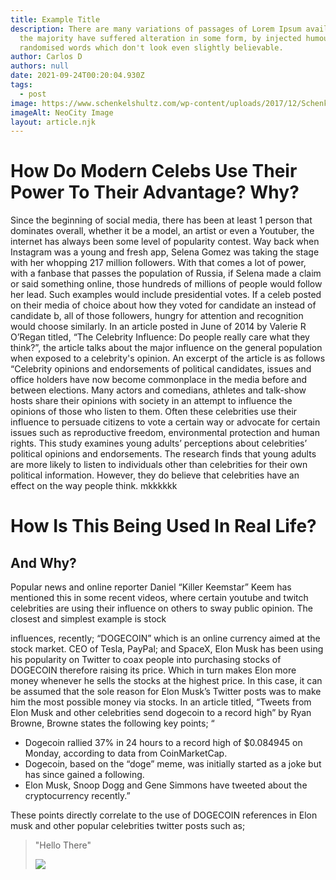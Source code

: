 ```yaml
---
title: Example Title
description: There are many variations of passages of Lorem Ipsum available, but
  the majority have suffered alteration in some form, by injected humour, or
  randomised words which don't look even slightly believable.
author: Carlos D
authors: null
date: 2021-09-24T00:20:04.930Z
tags:
  - post
image: https://www.schenkelshultz.com/wp-content/uploads/2017/12/SchenkleShultz_NeoCity02.jpg
imageAlt: NeoCity Image
layout: article.njk
---
```

# How Do Modern Celebs Use Their Power To Their Advantage? Why?

Since the beginning of social media, there has been at least 1 person that dominates overall, whether it be a model, an artist or even a Youtuber, the internet has always been some level of popularity contest. Way back when Instagram was a young and fresh app, Selena Gomez was taking the stage with her whopping 217 million followers. With that comes a lot of power, with a fanbase that passes the population of Russia, if Selena made a claim or said something online, those hundreds of millions of people would follow her lead. Such examples would include presidential votes. If a celeb posted on their media of choice about how they voted for candidate an instead of candidate b, all of those followers, hungry for attention and recognition would choose similarly. In an article posted in June of 2014 by Valerie R O’Regan titled, “The Celebrity Influence: Do people really care what they think?”, the article talks about the major influence on the general population when exposed to a celebrity's opinion. An excerpt of the article is as follows “Celebrity opinions and endorsements of political candidates, issues and office holders have now become commonplace in the media before and between elections. Many actors and comedians, athletes and talk-show hosts share their opinions with society in an attempt to influence the opinions of those who listen to them. Often these celebrities use their influence to persuade citizens to vote a certain way or advocate for certain issues such as reproductive freedom, environmental protection and human rights. This study examines young adults’ perceptions about celebrities’ political opinions and endorsements. The research finds that young adults are more likely to listen to individuals other than celebrities for their own political information. However, they do believe that celebrities have an effect on the way people think. mkkkkkk

# How Is This Being Used In Real Life?

## And Why?

Popular news and online reporter Daniel “Killer Keemstar” Keem has mentioned this in some recent videos, where certain youtube and twitch celebrities are using their influence on others to sway public opinion. The closest and simplest example is stock

influences, recently; “DOGECOIN” which is an online currency aimed at the stock market. CEO of Tesla, PayPal; and SpaceX, Elon Musk has been using his popularity on Twitter to coax people into purchasing stocks of DOGECOIN therefore raising its price. Which in turn makes Elon more money whenever he sells the stocks at the highest price. In this case, it can be assumed that the sole reason for Elon Musk’s Twitter posts was to make him the most possible money via stocks. In an article titled, “Tweets from Elon Musk and other celebrities send dogecoin to a record high” by Ryan Browne, Browne states the following key points; “

* Dogecoin rallied 37% in 24 hours to a record high of $0.084945 on Monday, according to data from CoinMarketCap.
* Dogecoin, based on the “doge” meme, was initially started as a joke but has since gained a following.
* Elon Musk, Snoop Dogg and Gene Simmons have tweeted about the cryptocurrency recently.”

These points directly correlate to the use of DOGECOIN references in Elon musk and other popular celebrities twitter posts such as;

> "Hello There"
>
> ![](/assets/blog/6clbcm01.svg)